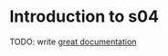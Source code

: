 # Introduction to s04

TODO: write [great documentation](http://jacobian.org/writing/what-to-write/)
